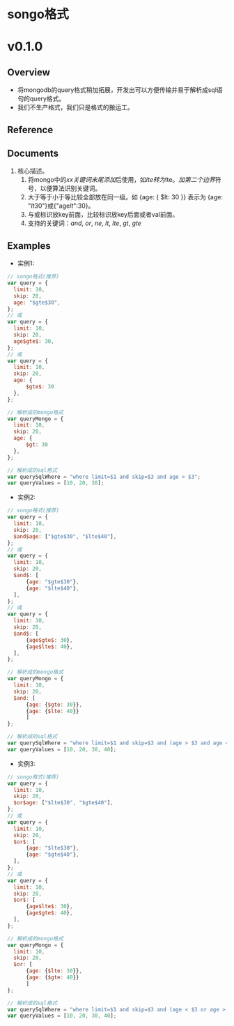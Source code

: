 # songo格式

# v0.1.0

## Overview

* 将mongodb的query格式稍加拓展，开发出可以方便传输并易于解析成sql语句的query格式。
* 我们不生产格式，我们只是格式的搬运工。

## Reference


## Documents

1. 核心描述。
    1. 将mongo中的$xx关键词末尾添加$后使用，如$lte转为$lte$。 加第二个边界$符号，以便算法识别关键词。
    2. 大于等于小于等比较全部放在同一级。如 {age: { $lt: 30 }} 表示为 {age: "$lt$30"}或{"age$lt$":30}。
    3. 与或标识放key前面，比较标识放key后面或者val前面。
    4. 支持的关键词：$and$, $or$, $ne$, $lt$, $lte$, $gt$, $gte$


## Examples

* 实例1:
```javascript
// songo格式(推荐)
var query = {
  limit: 10,
  skip: 20,
  age: "$gte$30",
};
// 或
var query = {
  limit: 10,
  skip: 20,
  age$gte$: 30,
};
// 或
var query = {
  limit: 10,
  skip: 20,
  age: {
      $gte$: 30
  },
};

// 解析成的mongo格式
var queryMongo = {
  limit: 10,
  skip: 20,
  age: {
      $gt: 30
  },
};

// 解析成的sql格式
var querySqlWhere = "where limit=$1 and skip=$3 and age > $3";
var queryValues = [10, 20, 30];
```

* 实例2:
```javascript
// songo格式(推荐)
var query = {
  limit: 10,
  skip: 20,
  $and$age: ["$gte$30", "$lte$40"],
};
// 或
var query = {
  limit: 10,
  skip: 20,
  $and$: [
      {age: "$gte$30"},
      {age: "$lte$40"},
  ],
};
// 或
var query = {
  limit: 10,
  skip: 20,
  $and$: [
      {age$gte$: 30},
      {age$lte$: 40},
  ],
};

// 解析成的mongo格式
var queryMongo = {
  limit: 10,
  skip: 20,
  $and: [
      {age: {$gte: 30}}, 
      {age: {$lte: 40}}
      ]
};

// 解析成的sql格式
var querySqlWhere = "where limit=$1 and skip=$3 and (age > $3 and age < $4)";
var queryValues = [10, 20, 30, 40];
```

* 实例3:
```javascript
// songo格式(推荐)
var query = {
  limit: 10,
  skip: 20,
  $or$age: ["$lte$30", "$gte$40"],
};
// 或
var query = {
  limit: 10,
  skip: 20,
  $or$: [
      {age: "$lte$30"},
      {age: "$gte$40"},
  ],
};
// 或
var query = {
  limit: 10,
  skip: 20,
  $or$: [
      {age$lte$: 30},
      {age$gte$: 40},
  ],
};

// 解析成的mongo格式
var queryMongo = {
  limit: 10,
  skip: 20,
  $or: [
      {age: {$lte: 30}}, 
      {age: {$gte: 40}}
      ]
};

// 解析成的sql格式
var querySqlWhere = "where limit=$1 and skip=$3 and (age < $3 or age > $4)";
var queryValues = [10, 20, 30, 40];
```

